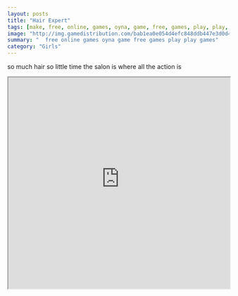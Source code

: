 ```yaml
---
layout: posts
title: "Hair Expert"
tags: [make, free, online, games, oyna, game, free, games, play, play, games]
image: "http://img.gamedistribution.com/bab1ea0e054d4efc848ddb447e3d0d49.jpg"
summary: "  free online games oyna game free games play play games"
category: "Girls"
---
```


so much hair so little time the salon is where all the action is

<iframe width="100%" height="480px;" src="http://flash.gamedistribution.com?game=bab1ea0e054d4efc848ddb447e3d0d49"></iframe>